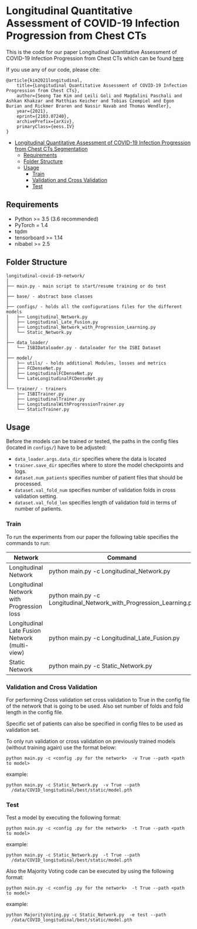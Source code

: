 # Longitudinal Quantitative Assessment of COVID-19 Infection Progression from Chest CTs

This is the code for our paper Longitudinal Quantitative Assessment of COVID-19 Infection Progression from Chest CTs which can be found [here](https://arxiv.org/pdf/2103.07240.pdf)

If you use any of our code, please cite:
```
@article{kim2021longitudinal,
    title={Longitudinal Quantitative Assessment of COVID-19 Infection Progression from Chest CTs},
    author={Seong Tae Kim and Leili Goli and Magdalini Paschali and Ashkan Khakzar and Matthias Keicher and Tobias Czempiel and Egon Burian and Rickmer Braren and Nassir Navab and Thomas Wendler},
    year={2021},
    eprint={2103.07240},
    archivePrefix={arXiv},
    primaryClass={eess.IV}
}
``` 


* [Longitudinal Quantitative Assessment of COVID-19 Infection Progression from Chest CTs Segmentation](#Longitudinal-Quantitative-Assessment-of-COVID-19-Infection-Progression-from-Chest-CTs)
    * [Requirements](#requirements)
    * [Folder Structure](#folder-structure)
    * [Usage](#usage)
        * [Train](#train)
        * [Validation and Cross Validation](#validation)
        * [Test](#test)


## Requirements
* Python >= 3.5 (3.6 recommended)
* PyTorch = 1.4 
* tqdm
* tensorboard >= 1.14 
* nibabel >= 2.5

## Folder Structure
  ```
  longitudinal-covid-19-network/
  │
  ├── main.py - main script to start/resume training or do test 
  │
  ├── base/ - abstract base classes
  │  
  ├── configs/ - holds all the configurations files for the different models
  │   ├── Longitudinal_Network.py
  │   ├── Longitudinal_Late_Fusion.py
  │   ├── Longitudinal_Network_with_Progression_Learning.py
  │   └── Static_Network.py
  │
  ├── data_loader/
  │   └── ISBIDataloader.py - dataloader for the ISBI Dataset
  │
  ├── model/
  │   ├── utils/ - holds additional Modules, losses and metrics
  │   ├── FCDenseNet.py
  │   ├── LongitudinalFCDenseNet.py
  │   └── LateLongitudinalFCDenseNet.py
  │
  └── trainer/ - trainers
      ├── ISBITrainer.py
      ├── LongitudinalTrainer.py
      ├── LongitudinalWithProgressionTrainer.py
      └── StaticTrainer.py

  ```

## Usage
Before the models can be trained or tested, the paths in the config files (located in `configs/`) have to be adjusted:
- `data_loader.args.data_dir` specifies where the data is located
-  `trainer.save_dir` specifies where to store the model checkpoints and logs.
-  `dataset.num_patients` specifies number of patient files that should be processed.
-  `dataset.val_fold_num` specifies number of validation folds in cross validation setting.
-  `dataset.val_fold_len` specifies length of validation fold in terms of number of patients.


### Train
To run the experiments from our paper the following table specifies the commands to run:

| Network                                   | Command                                                              |
|-------------------------------------------|----------------------------------------------------------------------|
| Longitudinal Network            | python main.py -c Longitudinal_Network.py                 |
| Longitudinal Network with Progression loss     | python main.py -c Longitudinal_Network_with_Progression_Learning.py |
| Longitudinal Late Fusion Network  (multi-view)                   | python main.py -c Longitudinal_Late_Fusion.py                           |
| Static Network                            | python main.py -c Static_Network.py                                 |

### Validation and Cross Validation

For performing Cross validation set cross validation to True in the config file of the network that is going to be used. Also set number of folds and fold length in the config file.

Specific set of patients can also be specified in config files to be used as validation set. 

To only run validation or cross validation on previously trained models (without training again) use the format below:
  ```
  python main.py -c <config .py for the network>  -v True --path <path to model>
  ```
example:
  ```
  python main.py -c Static_Network.py  -v True --path
    /data/COVID_longitudinal/best/static/model.pth
  ```

### Test

Test a model by executing the following format:
  ```
  python main.py -c <config .py for the network>  -t True --path <path to model>
  ```
example:

  ```
  python main.py -c Static_Network.py  -t True --path
    /data/COVID_longitudinal/best/static/model.pth
  ```
Also the Majority Voting code can be executed by using the following format:

  ```
  python main.py -c <config .py for the network>  -t True --path <path to model>
  ```
example:

  ```
  python MajorityVoting.py -c Static_Network.py  -e test --path
    /data/COVID_longitudinal/best/static/model.pth
  ```

